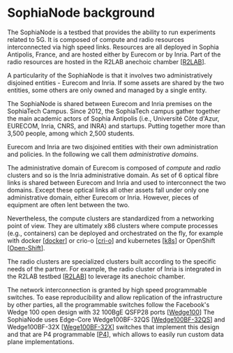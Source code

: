 # SophiaNode background

The SophiaNode is a testbed that provides the ability to run experiments related
to 5G. It is composed of compute and radio resources interconnected via high
speed links. Resources are all deployed in Sophia Antipolis, France, and are
hosted either by Eurecom or by Inria. Part of the radio resources are hosted
in the R2LAB anechoic chamber [[R2LAB](https://r2lab.inria.fr)].

A particularity of the SophiaNode is that it involves two administratively
disjoined entities - Eurecom and Inria. If some assets are shared by the two
entities, some others are only owned and managed by a single entity.

The SophiaNode is shared between Eurecom and Inria premises on the SophiaTech
Campus. Since 2012, the SophiaTech campus gather together the main academic
actors of Sophia Antipolis (i.e., Université Côte d'Azur, EURECOM, Inria, CNRS,
and INRA) and startups. Putting together more than  3,500 people, among which
2,500 students.

Eurecom and Inria are two disjoined entities with their own administration and
policies. In the following we call them _administrative domains_.

The administrative domain of Eurecom is composed of _compute_ and
_radio_ clusters and so is the Inria administrative domain. As set of 6 
optical fibre links is shared between Eurecom and Inria and used to interconnect
the two domains. Except these optical links all other assets fall under only
one administrative domain, either Eurecom or Inria. However, pieces of equipment
are often lent between the two.

Nevertheless, the compute clusters are standardized from a networking point of
view. They are ultimately x86 clusters where compute processes (e.g.,
containers) can be deployed and orchestrated on the fly, for example with docker
[[docker](https://www.docker.com)] or crio-o [[cri-o](https://cri-o.io/)] and
kubernetes [[k8s](https://kubernetes.io)] or OpenShift
[[Open-Shift](https://www.redhat.com/en/technologies/cloud-computing/openshift)].

The radio clusters are specialized clusters built according to the specific needs
of the partner. For example, the radio cluster of Inria is integrated in the
R2LAB testbed [[R2LAB](https://r2lab.inria.fr)] to leverage its anechoic
chamber.

The network interconnection is granted by high speed programmable switches. To
ease reproducibility and allow replication of the infrastructure by other
parties, all the programmable switches follow the Facebook's Wedge 100 open
design with 32 100BgE QSFP28 ports [[Wedge100](https://engineering.fb.com/2016/10/18/data-center-engineering/wedge-100-more-open-and-versatile-than-ever/)]
The SophiaNode uses Edge-Core Wedge100BF-32QS
[[Wedge100BF-32QS](https://www.edge-core.com/productsInfo.php?cls=1&cls2=5&cls3=181&id=770)]
and Wedge100BF-32X [[Wege100BF-32X](https://www.edge-core.com/productsInfo.php?id=335)]
switches that implement this design and that are P4 programmable
[[P4](https://opennetworking.org/p4/)], which allows to easily run custom data
plane implementations.

